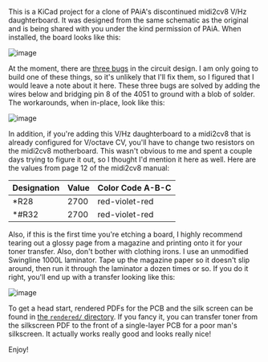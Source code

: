 This is a KiCad project for a clone of PAiA's discontinued midi2cv8 V/Hz daughterboard.  It was designed from the same schematic as the original and is being shared with you under the kind permission of PAiA.  When installed, the board looks like this:

![image](http://i.imgur.com/L88IYDK.jpg)

At the moment, there are [three bugs](https://github.com/synthead/midi2cv8_vhz_daughterboard/issues) in the circuit design.  I am only going to build one of these things, so it's unlikely that I'll fix them, so I figured that I would leave a note about it here.  These three bugs are solved by adding the wires below and bridging pin 8 of the 4051 to ground with a blob of solder.  The workarounds, when in-place, look like this:

![image](https://cloud.githubusercontent.com/assets/820984/19833827/5a52c408-9e05-11e6-9223-d5be5d4695d1.png)

In addition, if you're adding this V/Hz daughterboard to a midi2cv8 that is already configured for V/octave CV, you'll have to change two resistors on the midi2cv8 motherboard.  This wasn't obvious to me and spent a couple days trying to figure it out, so I thought I'd mention it here as well.  Here are the values from page 12 of the midi2cv8 manual:

|Designation|Value|Color Code A-B-C|
|---|---|---|
|\*R28|2700|red-violet-red|
|\*#R32|2700|red-violet-red|

Also, if this is the first time you're etching a board, I highly recommend tearing out a glossy page from a magazine and printing onto it for your toner transfer.  Also, don't bother with clothing irons.  I use an unmodified Swingline 1000L laminator.  Tape up the magazine paper so it doesn't slip around, then run it through the laminator a dozen times or so.  If you do it right, you'll end up with a transfer looking like this:

![image](http://i.imgur.com/YUtfN5u.jpg)

To get a head start, rendered PDFs for the PCB and the silk screen can be found in [the `rendered/` directory](https://github.com/synthead/midi2cv8_vhz_daughterboard/tree/master/rendered).  If you fancy it, you can transfer toner from the silkscreen PDF to the front of a single-layer PCB for a poor man's silkscreen.  It actually works really good and looks really nice!

Enjoy!
